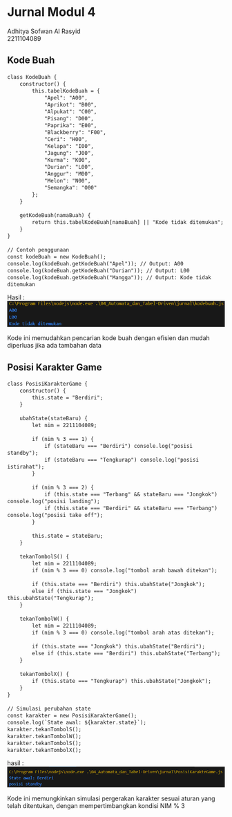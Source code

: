 
# Jurnal Modul 4

Adhitya Sofwan Al Rasyid <br>
2211104089

## Kode Buah

```
class KodeBuah {
    constructor() {
        this.tabelKodeBuah = {
            "Apel": "A00",
            "Aprikot": "B00",
            "Alpukat": "C00",
            "Pisang": "D00",
            "Paprika": "E00",
            "Blackberry": "F00",
            "Ceri": "H00",
            "Kelapa": "I00",
            "Jagung": "J00",
            "Kurma": "K00",
            "Durian": "L00",
            "Anggur": "M00",
            "Melon": "N00",
            "Semangka": "O00"
        };
    }

    getKodeBuah(namaBuah) {
        return this.tabelKodeBuah[namaBuah] || "Kode tidak ditemukan";
    }
}

// Contoh penggunaan
const kodeBuah = new KodeBuah();
console.log(kodeBuah.getKodeBuah("Apel")); // Output: A00
console.log(kodeBuah.getKodeBuah("Durian")); // Output: L00
console.log(kodeBuah.getKodeBuah("Mangga")); // Output: Kode tidak ditemukan
```

Hasil : <br>
![kodebuah](kodebuah.png)

Kode ini memudahkan pencarian kode buah dengan efisien dan mudah diperluas jika ada tambahan data

## Posisi Karakter Game

```
class PosisiKarakterGame {
    constructor() {
        this.state = "Berdiri";
    }

    ubahState(stateBaru) {
        let nim = 2211104089;
        
        if (nim % 3 === 1) {
            if (stateBaru === "Berdiri") console.log("posisi standby");
            if (stateBaru === "Tengkurap") console.log("posisi istirahat");
        }

        if (nim % 3 === 2) {
            if (this.state === "Terbang" && stateBaru === "Jongkok") console.log("posisi landing");
            if (this.state === "Berdiri" && stateBaru === "Terbang") console.log("posisi take off");
        }

        this.state = stateBaru;
    }

    tekanTombolS() {
        let nim = 2211104089;
        if (nim % 3 === 0) console.log("tombol arah bawah ditekan");
        
        if (this.state === "Berdiri") this.ubahState("Jongkok");
        else if (this.state === "Jongkok") this.ubahState("Tengkurap");
    }

    tekanTombolW() {
        let nim = 2211104089;
        if (nim % 3 === 0) console.log("tombol arah atas ditekan");
        
        if (this.state === "Jongkok") this.ubahState("Berdiri");
        else if (this.state === "Berdiri") this.ubahState("Terbang");
    }

    tekanTombolX() {
        if (this.state === "Tengkurap") this.ubahState("Jongkok");
    }
}

// Simulasi perubahan state
const karakter = new PosisiKarakterGame();
console.log(`State awal: ${karakter.state}`);
karakter.tekanTombolS();
karakter.tekanTombolW();
karakter.tekanTombolS();
karakter.tekanTombolX();
```

hasil : <br>
![posisikaraktergame](posisikaraktergame.png)

Kode ini memungkinkan simulasi pergerakan karakter sesuai aturan yang telah ditentukan, dengan mempertimbangkan kondisi NIM % 3